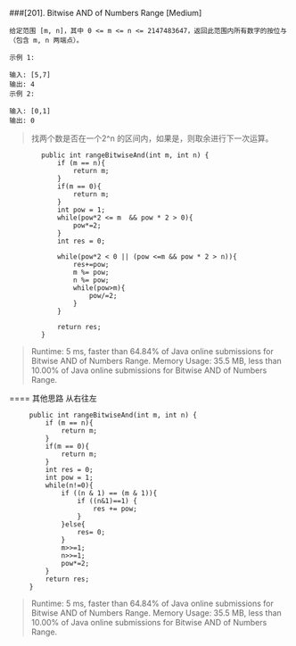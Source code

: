 ###[201]. Bitwise AND of Numbers Range 
[Medium]
```
给定范围 [m, n]，其中 0 <= m <= n <= 2147483647，返回此范围内所有数字的按位与（包含 m, n 两端点）。

示例 1: 

输入: [5,7]
输出: 4
示例 2:

输入: [0,1]
输出: 0
```
> 找两个数是否在一个2^n 的区间内，如果是，则取余进行下一次运算。
>
```
        public int rangeBitwiseAnd(int m, int n) {
            if (m == n){
                return m;
            }
            if(m == 0){
                return m;
            }
            int pow = 1;
            while(pow*2 <= m  && pow * 2 > 0){
                pow*=2;
            }
            int res = 0;
    
            while(pow*2 < 0 || (pow <=m && pow * 2 > n)){
                res+=pow;
                m %= pow;
                n %= pow;
                while(pow>m){
                    pow/=2;
                }
            }
    
            return res;
        }
```

> Runtime: 5 ms, faster than 64.84% of Java online submissions for Bitwise AND of Numbers Range.
> Memory Usage: 35.5 MB, less than 10.00% of Java online submissions for Bitwise AND of Numbers Range.
>
====
其他思路 从右往左
```aidl
     public int rangeBitwiseAnd(int m, int n) {
         if (m == n){
             return m;
         }
         if(m == 0){
             return m;
         }
         int res = 0;
         int pow = 1;
         while(n!=0){
             if ((n & 1) == (m & 1)){
                 if ((n&1)==1) {
                     res += pow;
                 }
             }else{
                 res= 0;
             }
             m>>=1;
             n>>=1;
             pow*=2;
         }
         return res;
     }
``` 
> Runtime: 5 ms, faster than 64.84% of Java online submissions for Bitwise AND of Numbers Range.
> Memory Usage: 35.5 MB, less than 10.00% of Java online submissions for Bitwise AND of Numbers Range.